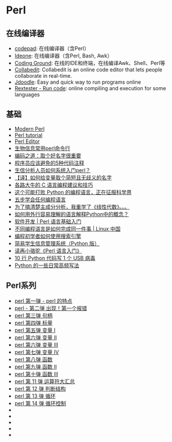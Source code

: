 # Perl

## 在线编译器
* [codepad](http://codepad.org/): 在线编译器（含Perl）
* [Ideone](http://ideone.com/): 在线编译器（含Perl, Bash, Awk）
* [Coding Ground](http://www.tutorialspoint.com/codingground.htm): 在线的IDE和终端，在线编译Awk、Shell、Perl等
* [Collabedit](http://collabedit.com/): Collabedit is an online code editor that lets people collaborate in real-time.
* [Jdoodle](https://www.jdoodle.com/): Easy and quick way to run programs online
* [Rextester - Run code](http://rextester.com/l/perl_online_compiler): online compiling and execution for some languages

## 基础
* [Modern Perl](http://modernperlbooks.com/books/modern_perl_2014/)
* [Perl tutorial](http://perlmaven.com/perl-tutorial)
* [Perl Editor](http://perlmaven.com/perl-editor)
* [生物信息常用perl命令行](http://www.pineapplechina.com/?p=12)
* [编码之道：取个好名字很重要](https://linux.cn/article-6334-1.html)
* [程序员应该避免的5种代码注释](https://linux.cn/article-6333-1.html)
* [生信分析人员如何系统入门perl？](http://www.bio-info-trainee.com/1667.html)
* [【译】如何给变量取个简短且无歧义的名字](http://yemengying.com/2016/06/25/cleanCode4naming)
* [各路大牛的 C 语言编程建议和技巧](https://mp.weixin.qq.com/s?__biz=MzA3MTIyNzIxOQ==&mid=2655539784&idx=3&sn=4e23c21b5f9ac73bbc62d3b56518c749&chksm=848c3074b3fbb962a9549418045655da40497cd938044b079d4e209463124c2b7713271e0218&mpshare=1&scene=1&srcid=0520Y2YKLnxE4RJL3iaiGbDo&sharer_sharetime=1589970975623&sharer_shareid=49bb68e4d4ad9f65af077f4e54025da0&key=ee7920faaaff2a8b8c0a1f68c4b9f2896d05b0a0fa1bbeb02e1203ce0762ecd8407b88657453f0db597f55ec93c34dbbf405c9f703273e35d72073bc1f230e6b7d12ba80c04aa3b7040368f003437854&ascene=1&uin=MjEyMzUzNDk2MQ%3D%3D&devicetype=Windows+XP&version=62060841&lang=zh_CN&exportkey=AbnICVNht3YXns2vlA9%2FDys%3D&pass_ticket=WeQ%2F9lMsk9TGefvhi5xsI1DxDC0Tuk826MThQy%2BRPMirkkwS6E8ZoGX%2BTcUnIroA)
* [这个可能打败 Python 的编程语言，正在征服科学界](https://mp.weixin.qq.com/s?__biz=MjM5NDA1Njg2MA==&mid=2652011279&idx=1&sn=6643f50df6866e10b7ec5d580002b9f4&chksm=bd6b44fc8a1ccdead4ca4ef5e410aa729552797cb4cb696612cbd16ab1e2dd4803c287506e68&mpshare=1&scene=1&srcid=1111taP28b27tkyuVYaBzbNw&sharer_sharetime=1605145038394&sharer_shareid=49bb68e4d4ad9f65af077f4e54025da0#rd)
* [五步学会任何编程语言](https://linux.cn/article-12842-1.html)
* [为了搞清楚主成分分析，我重学了《线性代数》。。。](https://mp.weixin.qq.com/s?__biz=MzA5NzQzOTgzMw==&mid=2650863590&idx=1&sn=787c72e4b1dd25e0ad14ca61069653a6&chksm=8b548ed0bc2307c6fde64295bcba06da634a77c313186d36bb100aad6f129a98bad8835945de&mpshare=1&scene=1&srcid=0225MFSd8rb46Rd81JzguX6Y&sharer_sharetime=1614248414829&sharer_shareid=49bb68e4d4ad9f65af077f4e54025da0&key=6f239cbca45393dd6dff3b3bc4222eb775a7c439ef25f43768bf8d4536ab78d9c3cdbfabfc1b7e296b0a4d8fc3820ad135fec4988bd62560fb177b3d8d219737712ad3c426bf251153a07599b6bdfc6eeb4e063dbf485e952036f12ea28dfcf67360e3b0dd183f4ad675d172ae670bbd234154092862e1981afc8403012adfc7&ascene=1&uin=MjEyMzUzNDk2MQ%3D%3D&devicetype=Windows+7&version=62090529&lang=en&exportkey=AUxjij%2B57xva7NyMFmhOdN8%3D&pass_ticket=R9jpaUXpCFjBDIouxDFPMCQLobV6t8Qz8Er3IVMMhmM7ejfJujHQ7tA1WBEpmau8&wx_header=0)
* [如何用外行容易理解的语言解释Python中的概念？](https://mp.weixin.qq.com/s/fwmWunMRs88L36gAO2C8eQ)
* [软件开发 | Perl 语言基础入门](https://linux.cn/article-14296-1.html)
* [不同编程语言是如何完成同一件事 | Linux 中国](https://mp.weixin.qq.com/s/JzTQFbSrqQq73lYv8wNmzg)
* [编程初学者如何使用搜索引擎](https://mp.weixin.qq.com/s/22PsgEBbzLtOebXBhlEyKA)
* [简易学生信息管理系统（Python 版）](https://mp.weixin.qq.com/s/iq6e9H6b_YC8qei72I6Jbg)
* [读再小骆驼《Perl 语言入门》](https://mp.weixin.qq.com/s/4N5NcLfoEOeb8-_p26hJaQ)
* [10 行 Python 代码写 1 个 USB 病毒](https://mp.weixin.qq.com/s/4wn5FpFFdovHcCYK_uun3A)
* [Python 的一些日常高频写法](https://mp.weixin.qq.com/s/SVo4vVZfM989yfnS6tAkFA)

## Perl系列

* [perl 第一弹 - perl 的特点](https://mp.weixin.qq.com/s?__biz=Mzg4MTUzOTExOQ==&mid=2247483653&idx=1&sn=84e9663dfd17e09aa596f9fb1da87974&chksm=cf652045f812a95399d1d1fc6f99025e06d3ca8d1baf5693ba1df8166cebc93431e6535b54d0&mpshare=1&scene=1&srcid=0304DTDy98pBi74U5mDmTn70&sharer_sharetime=1614828011979&sharer_shareid=49bb68e4d4ad9f65af077f4e54025da0&key=6e7650bbf447c5022d9af2681debefb4a2d5348a387472e44c9444e58b5b38c9149a1ed0dc096ea246f5b4f837e10faa2f3e374fadcbb9c79ce55c409429396a1552fdaad31b7455dbacb1496095b90707230495a5974cf06aa673bcb5dc173126ae5d19799754473ab9eb66ef5f8dd476df920d48b355376eaae45fac737676&ascene=1&uin=MjEyMzUzNDk2MQ%3D%3D&devicetype=Windows+7&version=62090529&lang=en&exportkey=AVi6GKFFZ5mGMZxVNkknFpw%3D&pass_ticket=Bh4FAxfj0KSjEcIt4%2FcYHhDYYfaUE11A2IqByvJEc4xWXD5pBJGeTH1P38QlXJOJ&wx_header=0)
* [perl - 第二弹 出现！第一个报错](https://mp.weixin.qq.com/s?__biz=Mzg4MTUzOTExOQ==&mid=2247483671&idx=1&sn=5d0d73940e2f11aadd2d415c4a9ca38e&chksm=cf652057f812a9413922afc56911e684fc2b6b5ad446abf3947fa602975a3fca131685ac7165&mpshare=1&scene=1&srcid=0304R3AHfeRaaIhtG6fyNwCP&sharer_sharetime=1614828006015&sharer_shareid=49bb68e4d4ad9f65af077f4e54025da0&key=6f239cbca45393ddf190397138768b0bfcfe6e618be2907ded02d7d36ea747600d23b4801dd31a0bcfa917bf2fee361cc8407051dbbf6ba1c8f7b51856d7d145654997f8e993e2383b655cc060d521a735df0325e5cfcbe2074c7f91c902bd0b2199ec42aae21936051859795480eb16d1af1d7059a40ac3239b52d5ce15ffd8&ascene=1&uin=MjEyMzUzNDk2MQ%3D%3D&devicetype=Windows+7&version=62090529&lang=en&exportkey=AVvr13PWhc3bgNpdCFHckF4%3D&pass_ticket=Bh4FAxfj0KSjEcIt4%2FcYHhDYYfaUE11A2IqByvJEc4xWXD5pBJGeTH1P38QlXJOJ&wx_header=0)
* [perl 第三弹 句柄](https://mp.weixin.qq.com/s?__biz=Mzg4MTUzOTExOQ==&mid=2247483687&idx=1&sn=cdbb08c5ff0e75bb10279413de9c51b9&chksm=cf652067f812a971b463adcff9b19d6ff72de2d9f794bcc7951705309a93999cc3ff360717c4&scene=21#wechat_redirect)
* [perl 第四弹 标量](https://mp.weixin.qq.com/s?__biz=Mzg4MTUzOTExOQ==&mid=2247483696&idx=1&sn=ab1ea7e0971173088937116dc37f6897&chksm=cf652070f812a966cdfd0264ffca66ed0e5a273187e62d29abf7bf8b909e5df0820552d5fff8&scene=21#wechat_redirect)
* [perl 第五弹 变量 I](https://mp.weixin.qq.com/s?__biz=Mzg4MTUzOTExOQ==&mid=2247483704&idx=1&sn=9b8381eefb0370b2456c4684230045ca&chksm=cf652078f812a96e0a7ceeb269bda25b2209a24aa4e917089cae845d112e35daa282ea5dbb7d&scene=21#wechat_redirect)
* [perl 第六弹 变量 II](https://mp.weixin.qq.com/s?__biz=Mzg4MTUzOTExOQ==&mid=2247483715&idx=1&sn=83e6253aea8b3cd5937508a36b7bc069&chksm=cf652003f812a915f28f138a89ec5000ee0b7d98292d5eaff87ff1c9993f0da0267528b3532a&scene=21#wechat_redirect)
* [perl 第六弹 变量 III](https://mp.weixin.qq.com/s?__biz=Mzg4MTUzOTExOQ==&mid=2247483723&idx=1&sn=13945610f5088afc4204fb424932bb9e&chksm=cf65200bf812a91db8d0706ceee4551e2f16b9ff5193c66987a74770c79e1a5395fb9b34d1f5&scene=21#wechat_redirect)
* [perl 第七弹 变量 IV](https://mp.weixin.qq.com/s?__biz=Mzg4MTUzOTExOQ==&mid=2247483736&idx=1&sn=6683d3ba15d39f84d82dec8379171928&chksm=cf652018f812a90ea65035a320c2a6fc82b2f08c308e1e80657fa1d0a437e5ba13cb4b099d05&scene=21#wechat_redirect)
* [perl 第八弹 函数](https://mp.weixin.qq.com/s?__biz=Mzg4MTUzOTExOQ==&mid=2247483744&idx=1&sn=fe1c89bd26a43ee04165213d44a48995&chksm=cf652020f812a9361060c80e39bfcb19327f71f11879a4eb4efa4b5e057595d4b2234abecbe9&scene=21#wechat_redirect)
* [perl 第九弹 函数 II](https://mp.weixin.qq.com/s?__biz=Mzg4MTUzOTExOQ==&mid=2247483756&idx=1&sn=d4be7e67a08d40e833aa8de85e8348dd&chksm=cf65202cf812a93ae36ea990da80ecbf9f9b95bed7316c5c2d3dde1f014e199fed66692e65a5&scene=21#wechat_redirect)
* [perl 第十弹 函数 III](https://mp.weixin.qq.com/s?__biz=Mzg4MTUzOTExOQ==&mid=2247483765&idx=1&sn=09194686561480b1003a8125f798036c&chksm=cf652035f812a9231153b8649fd3ae373d21c962847b35e3ffe2f1fbde79c18208237e853cd3&scene=21#wechat_redirect)
* [perl 第 11 弹 运算符大汇总](https://mp.weixin.qq.com/s?__biz=Mzg4MTUzOTExOQ==&mid=2247483781&idx=1&sn=14bda713a909b3db58afa4374754852f&chksm=cf6520c5f812a9d3d9648fe89788d3461538f8a4b227bc99016c4b8975f31394198d43db8940&scene=21#wechat_redirect)
* [perl 第 12 弹 判断结构](https://mp.weixin.qq.com/s?__biz=Mzg4MTUzOTExOQ==&mid=2247483807&idx=1&sn=a291141c40021f1618b082f5b6027301&chksm=cf6520dff812a9c9696fa7fd5af9663eaa37c1bbe25a3887109a42680a9f4b004c4b0c422164&mpshare=1&scene=1&srcid=0304RIE0QxdNY5LDevR3fQeo&sharer_sharetime=1614827682343&sharer_shareid=49bb68e4d4ad9f65af077f4e54025da0&key=6e7650bbf447c50215af2f16a97cd0a1cf52698e44fe5fa4bc25ce2b737f38be62686a953103aaec2d5a195c220588ff6899115d4ddbec7afe95072a16c7b6f55394fd3df973aaf854466cc8685002599ded703335beb8300caa6f0ec10264df40dadc9fe2aadba0c7f29c4979b9ca82aa10cbc446cdadfbe37ff3652e490261&ascene=1&uin=MjEyMzUzNDk2MQ%3D%3D&devicetype=Windows+7&version=62090529&lang=en&exportkey=AUBXMmi%2Bfhfpe7uej6SKnBI%3D&pass_ticket=Bh4FAxfj0KSjEcIt4%2FcYHhDYYfaUE11A2IqByvJEc4xWXD5pBJGeTH1P38QlXJOJ&wx_header=0)
* [perl 第 13 弹 循环](https://mp.weixin.qq.com/s?__biz=Mzg4MTUzOTExOQ==&mid=2247483817&idx=1&sn=33c0f6ef3a353bdb8cf776c95b1915b3&chksm=cf6520e9f812a9ff53a50e73a3dd8a055a1820e0b9a57ace69b0713dfc8a4be3f10f883f1119&mpshare=1&scene=1&srcid=0309EBoFb1dQcTRBqt2xsDDV&sharer_sharetime=1615284209170&sharer_shareid=49bb68e4d4ad9f65af077f4e54025da0&key=56a3b1411e85bb0064ce32ed96315d4831285db728dbeb47490a48e032fc90d32c9223443940af35b1249c109a969c84aea625e6734adb186f295deb38e3afce5f68df47f0f6a2a5835483c0f96cbd9d6f9ff599c1e171c4578730d61bec8a53b95669316fd37096c7541336de2ac86b3e46d03b361d4b6442bd28fda75ef84b&ascene=1&uin=MjEyMzUzNDk2MQ%3D%3D&devicetype=Windows+7&version=62090529&lang=en&exportkey=AewkjGFK8ja2lH8G0O8gKz0%3D&pass_ticket=mdWDLgjzI58mP7Och8jrfCRHGos7E6lrKRCNa3qlEJ0owi5vJZE9rce8dnC1QxBQ&wx_header=0)
* [perl 第 14 弹 循环控制](https://mp.weixin.qq.com/s?__biz=Mzg4MTUzOTExOQ==&mid=2247483836&idx=1&sn=eca1769c7a10dfbd798ab66f71d218a3&chksm=cf6520fcf812a9ea33e61359cad2bd3e52c9f6a4d75e0a8907b86c434480fa49de80541a7620&mpshare=1&scene=1&srcid=0315xR37uK07aWkXB4WJtZ7Z&sharer_sharetime=1615805168224&sharer_shareid=49bb68e4d4ad9f65af077f4e54025da0&key=439c3bdce1be78fb1c7a9a2515a262f0187a45cdccf7b36d85aa7586e2b7f8b6aec49d74cde2ee384e868f91ce01406a5a597cbd262509adef37686f91c9d75e5444a86a8b07661311919ff10c79991c67024c046e6c2ddf00b003dea60bab12eec8b0b29daca01ab87d74d7d28b84be64e34f4857ca34ea2343a1dc49ad9813&ascene=1&uin=MjEyMzUzNDk2MQ%3D%3D&devicetype=Windows+7&version=62090529&lang=en&exportkey=AR%2FiRJOCvPsn8YvABv7cVq8%3D&pass_ticket=m1ZMssFVaHb%2BrZqJ4KImayMyxT2VbipgjXhxBIJ%2F5sQqOz7k9R0EE8eiQG1vrIyL&wx_header=0)
* []()
* []()
* []()
* []()
* []()